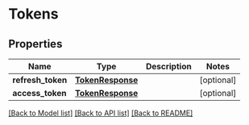 # Tokens

## Properties
Name | Type | Description | Notes
------------ | ------------- | ------------- | -------------
**refresh_token** | [**TokenResponse**](TokenResponse.md) |  | [optional] 
**access_token** | [**TokenResponse**](TokenResponse.md) |  | [optional] 

[[Back to Model list]](../README.md#documentation-for-models) [[Back to API list]](../README.md#documentation-for-api-endpoints) [[Back to README]](../README.md)


